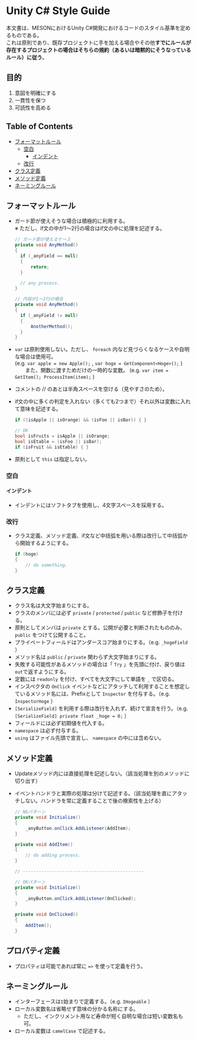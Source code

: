 # Unity C# Style Guide

本文書は、MESONにおけるUnity C#開発におけるコードのスタイル基準を定めるものである。  
これは原則であり、既存プロジェクトに手を加える場合やその他**すでにルールが存在するプロジェクトの場合はそちらの規約（あるいは暗黙的にそうなっているルール）に従う**。



## 目的

1. 意図を明確にする
2. 一貫性を保つ
3. 可読性を高める



## Table of Contents

- [フォーマットルール](#フォーマットルール)
  - [空白](#空白)
    - [インデント](#インデント)
  - [改行](#改行)
- [クラス定義](#クラス定義)
- [メソッド定義](#メソッド定義)
- [ネーミングルール](#ネーミングルール)



## フォーマットルール

- ガード節が使えそうな場合は積極的に利用する。  
  ※ ただし、if文の中が1〜2行の場合はif文の中に処理を記述する。
  
  ```c#
  // ガード節が使えるケース
  private void AnyMethod()
  {
  	if (_anyField == null)
  	{
  		return;
  	}
  
  	// any process.
  }
  
  // 内容が1〜2行の場合
  private void AnyMethod()
  {
  	if (_anyField != null)
  	{
  		AnotherMethod();
  	}
  }
  ```
  
- `var` は原則使用しない。ただし、  `foreach` 内など見づらくなるケースや自明な場合は使用可。  
  (e.g. `var apple = new Apple();` , `var hoge = GetComponent<Hoge>();` )  
  　　また、関数に渡すためだけの一時的な変数。 (e.g. `var item = GetItem(); ProcessItem(item);` )
- コメントの // のあとは半角スペースを空ける（見やすさのため）。
- if文の中に多くの判定を入れない（多くても2つまで）それ以外は変数に入れて意味を記述する。

  ```c#
  if ((isApple || isOrange) && (isFoo || isBar)) { }
  
  // OK
  bool isFruits = isApple || isOrange;
  bool isEtable = (isFoo || isBar);
  if (isFruit && isEtable) { }
  ```

- 原則として `this` は指定しない。


### 空白

#### インデント

- インデントにはソフトタブを使用し、4文字スペースを採用する。


### 改行

- クラス定義、メソッド定義、if文など中括弧を用いる際は改行して中括弧から開始するようにする。

  ```c#
  if (hoge)
  {
      // do something.
  }
  ```

  

## クラス定義

- クラス名は大文字始まりにする。
- クラスのメンバには必ず `private` / `protected` / `public` など修飾子を付ける。
- 原則としてメンバは `private` とする。公開が必要と判断されたもののみ、 `public` をつけて公開すること。
- プライベートフィールドはアンダースコア始まりにする。（e.g. `_hogeField` ）
- メソッド名は `public` / `private` 関わらず大文字始まりにする。
- 失敗する可能性があるメソッドの場合は「 `Try` 」を先頭に付け、戻り値は `out`で返すようにする。
- 定数には `readonly` を付け、すべてを大文字にして単語を `_` で区切る。
- インスペクタの `OnClick` イベントなどにアタッチして利用することを想定しているメソッド名には、Prefixとして `Inspector` を付与する。（e.g. `InspectorHoge` ）
- `[SerializeField]` を利用する際は改行を入れず、続けて宣言を行う。（e.g. `[SerializeField] private float _hoge = 0;` ）
- フィールドには必ず初期値を代入する。
- `namespace` は必ず付与する。
- `using` はファイル先頭で宣言し、 `namespace` の中には含めない。



## メソッド定義

- Updateメソッド内には直接処理を記述しない。（該当処理を別のメソッドに切り出す）
- イベントハンドラと実際の処理は分けて記述する。（該当処理を直にアタッチしない。ハンドラを常に定義することで後の検索性を上げる）

  ```c#
  // NGパターン
  private void Initialize()
  {
      _anyButton.onClick.AddListener(AddItem);
  }
  
  private void AddItem()
  {
      // do adding process.
  }
  
  // ----------------------------------------------
  
  // OKパターン
  private void Initialize()
  {
      _anyButton.onClick.AddListener(OnClicked);
  }
  
  private void OnClicked()
  {
      AddItem();
  }
  ```

  

## プロパティ定義

- プロパティは可能であれば常に `=>` を使って定義を行う。



## ネーミングルール

- インターフェースは`I`始まりで定義する。（e.g. `IHogeable` ）
- ローカル変数名は省略せず意味の分かる名称にする。
    - ただし、インクリメント用など寿命が短く自明な場合は短い変数名も可。
- ローカル変数は `camelCase` で記述する。
